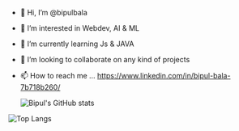 - 👋 Hi, I’m @bipulbala
- 👀 I’m interested in Webdev, AI & ML
- 🌱 I’m currently learning Js & JAVA
- 💞️ I’m looking to collaborate on any kind of projects
- 📫 How to reach me ... https://www.linkedin.com/in/bipul-bala-7b718b260/
  
  ![Bipul's GitHub stats](https://github-readme-stats.vercel.app/api?username=bipulbala&show_icons=true&theme=tokyonight)
 
![Top Langs](https://github-readme-stats.vercel.app/api/top-langs/?username=bipulbala&hide_progress=true)
<!---
bipulbala/bipulbala is a ✨ special ✨ repository because its `README.md` (this file) appears on your GitHub profile.
You can click the Preview link to take a look at your changes.
--->
